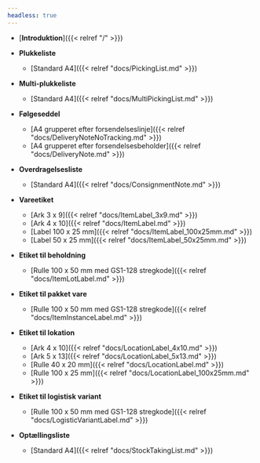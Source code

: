 ```yaml
---
headless: true
---
```


- [**Introduktion**]({{< relref "/" >}})
  
- **Plukkeliste**
	- [Standard A4]({{< relref "docs/PickingList.md" >}})

- **Multi-plukkeliste**
	- [Standard A4]({{< relref "docs/MultiPickingList.md" >}})

- **Følgeseddel**
	- [A4 grupperet efter forsendelseslinje]({{< relref "docs/DeliveryNoteNoTracking.md" >}})
	- [A4 grupperet efter forsendelsesbeholder]({{< relref "docs/DeliveryNote.md" >}})

- **Overdragelsesliste**
	- [Standard A4]({{< relref "docs/ConsignmentNote.md" >}})

- **Vareetiket**
	- [Ark 3 x 9]({{< relref "docs/ItemLabel_3x9.md" >}})
	- [Ark 4 x 10]({{< relref "docs/ItemLabel.md" >}})
	- [Label 100 x 25 mm]({{< relref "docs/ItemLabel_100x25mm.md" >}})
	- [Label 50 x 25 mm]({{< relref "docs/ItemLabel_50x25mm.md" >}})

- **Etiket til beholdning**
	- [Rulle 100 x 50 mm med GS1-128 stregkode]({{< relref "docs/ItemLotLabel.md" >}})

- **Etiket til pakket vare**
	- [Rulle 100 x 50 mm med GS1-128 stregkode]({{< relref "docs/ItemInstanceLabel.md" >}})

- **Etiket til lokation**
	- [Ark 4 x 10]({{< relref "docs/LocationLabel_4x10.md" >}})
	- [Ark 5 x 13]({{< relref "docs/LocationLabel_5x13.md" >}})
	- [Rulle 40 x 20 mm]({{< relref "docs/LocationLabel.md" >}})
	- [Rulle 100 x 25 mm]({{< relref "docs/LocationLabel_100x25mm.md" >}})

- **Etiket til logistisk variant**
	- [Rulle 100 x 50 mm med GS1-128 stregkode]({{< relref "docs/LogisticVariantLabel.md" >}})


- **Optællingsliste**
	- [Standard A4]({{< relref "docs/StockTakingList.md" >}})
